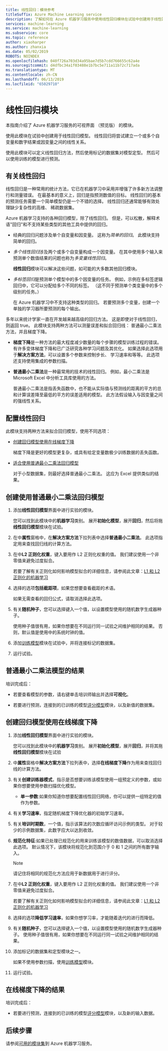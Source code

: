 ```yaml
---
title: 线性回归：模块参考
titleSuffix: Azure Machine Learning service
description: 了解如何在 Azure 机器学习服务中使用线性回归模块在试验中创建用于线性回归模型。
services: machine-learning
ms.service: machine-learning
ms.subservice: core
ms.topic: reference
author: xiaoharper
ms.author: zhanxia
ms.date: 05/02/2019
ROBOTS: NOINDEX
ms.openlocfilehash: 040f726a703d34a95bae7d5b7cdd766655c62a4e
ms.sourcegitcommit: d4dfbc34a1f03488e1b7bc5e711a11b72c717ada
ms.translationtype: MT
ms.contentlocale: zh-CN
ms.lasthandoff: 06/13/2019
ms.locfileid: "65029710"
---
```

# <a name="linear-regression-module"></a>线性回归模块
本指南介绍了 Azure 机器学习服务的可视界面 （预览版） 的模块。

使用此模块在试验中创建用于线性回归模型。  线性回归将尝试建立一个或多个自变量和数字结果或因变量之间的线性关系。 

使用此模块可以定义线性回归方法，然后使用标记的数据集对模型定型。 然后可以使用训练的模型进行预测。

## <a name="about-linear-regression"></a>有关线性回归

线性回归是一种常用的统计方法，它已在机器学习中采用并增强了许多新方法调整行和测量错误。 在最基本的意义上，回归是指预测数值的目标。 线性回归的基本的预测任务需要一个简单模型仍是一个不错的选择。 线性回归还通常能够有效处理缺少复杂性的高维、 稀疏数据集。

Azure 机器学习支持的各种回归模型，除了线性回归。 但是，可以松散，解释术语"回归"和不支持某些类型的其他工具中提供的回归。

+ 经典的回归问题涉及单个自变量和因变量。 这称为*简单的回归*。  此模块支持简单的回归。

+ *多个线性回归*涉及两个或多个自变量构成一个因变量。 在其中使用多个输入来预测单个数值结果的问题也称为*多变量线性回归*。

    **线性回归**模块可以解决这些问题，如可能的大多数其他回归模块。

+ *多标签回归*是预测单个模型中的多个因变量的任务。 例如，示例在多标签逻辑回归中，它可以分配给多个不同的标签。 （这不同于预测单个类变量中的多个级别的任务。）

    在 Azure 机器学习中不支持这种类型的回归。 若要预测多个变量，创建一个单独的学习器所要预测的每个输出。

多年以来统计学家一直在开发越来越高级的回归方法。 这是即使对于线性回归，则返回 true。 此模块支持两种方法可以测量误差和拟合回归线： 普通最小二乘法方法，并且梯度下降。

- **梯度下降**是一种方法的最大程度减少数量的每个步骤的模型训练过程的错误。 有许多变体梯度下降和已广泛研究各种学习问题及其优化。 如果选择此选项用于**解决方案方法**，可以设置多个参数来控制步长、 学习速率和等等。 此选项还支持使用集成的参数扫描。

- **普通最小二乘法**是一种最常用的技术的线性回归。 例如，最小二乘法是 Microsoft Excel 中分析工具库使用的方法。

    普通最小二乘法是指丢失函数中，也不能从实际值与预测线的距离的平方的总和计算误差降至最低的平方的误差适用的模型。 此方法假设输入与因变量之间的强线性关系。

## <a name="configure-linear-regression"></a>配置线性回归

此模块支持两种方法来拟合回归模型，使用不同选项：

+ [创建回归模型使用在线梯度下降](#bkmk_GradientDescent)

    梯度下降是更好的模型更复杂，或具有给定变量数极少训练数据的丢失函数。



+ [适合使用普通最小二乘法回归模型](#bkmk_OrdinaryLeastSquares)

    对于小型数据集，则最好选择普通最小二乘法。 这应为 Excel 提供类似的结果。

## <a name="bkmk_OrdinaryLeastSquares"></a> 创建使用普通最小二乘法回归模型

1. 添加**线性回归模型**界面中进行实验的模块。

    您可以找到此模块中的**机器学习**类别。 展开**初始化模型**，展开**回归**，然后将拖**线性回归模型**模块在试验。

2. 在中**属性**窗格中，在**解决方案方法**下拉列表中选择**普通最小二乘法**。 此选项指定用来查找回归线的计算方法。

3. 在中**L2 正则化权重**，键入要用作 L2 正则化权重的值。 我们建议使用一个非零值来避免过度拟合。

     若要了解有关正则化如何影响模型拟合的详细信息，请参阅此文章：[L1 和 L2 正则化的机器学习](https://msdn.microsoft.com/magazine/dn904675.aspx)

4. 选择的选项**包括截距项**，如果您想要查看截距的术语。

    如果无需查看的回归公式，请取消选择此选项。

5. 有关**随机种子**，您可以选择键入一个值，以设置模型使用的随机数字生成器种子。

    使用种子值很有用，如果你想要在不同运行同一试验之间维护相同的结果。 否则，默认值是使用中的系统时钟的值。


7. 添加[训练模型](./train-model.md)模块在试验中，并将连接标记的数据集。

8. 运行试验。

## <a name="results-for-ordinary-least-squares-model"></a>普通最小二乘法模型的结果

培训完成后：

+ 若要查看模型的参数，请右键单击培训师输出并选择**可视化**。

+ 若要进行预测，连接到的已训练的模型[评分模型](./score-model.md)模块，以及新值的数据集。 


## <a name="bkmk_GradientDescent"></a> 创建回归模型使用在线梯度下降

1. 添加**线性回归模型**界面中进行实验的模块。

    您可以找到此模块中的**机器学习**类别。 展开**初始化模型**，展开**回归**，并将其拖**线性回归模型**模块在试验

2. 中**属性**窗格中**解决方案方法**下拉列表中，选择**在线梯度下降**作为用来查找回归线的计算方法。

3. 有关**创建训练器模式**，指示是否想要训练该模型使用一组预定义的参数，或如果你想要使用参数扫描优化模型。

    + **单一参数**:如果你知道你想要配置线性回归网络，你可以提供一组特定的值作为参数。

   
4. 有关**学习速率**，指定随机梯度下降优化器的初始学习速率。

5. 有关**培训时期数**，一个值，指示该算法的次数应循环访问示例的类型。 对于较少的示例数据集，此数字应大以达到收敛。

6. **规范化特征**:如果已处理已规范化的用来训练该模型的数值数据，可以取消选择此选项。 默认情况下，该模块将规范化到范围介于 0 和 1 之间的所有数字输入。

    > [!NOTE]
    > 
    > 请记住将相同的规范化方法应用于新数据用于进行评分。

7. 在中**L2 正则化权重**，键入要用作 L2 正则化权重的值。 我们建议使用一个非零值来避免过度拟合。

    若要了解有关正则化如何影响模型拟合的详细信息，请参阅此文章：[L1 和 L2 正则化的机器学习](https://msdn.microsoft.com/magazine/dn904675.aspx)


9. 选择的选项**降低学习速率**，如果你想学习率，才能随着迭代的进行而降低。  

10. 有关**随机种子**，您可以选择键入一个值，以设置模型使用的随机数字生成器种子。 使用种子值很有用，如果你想要在不同运行同一试验之间维护相同的结果。


12. 添加标记的数据集和定型模块之一。

    如果不使用参数扫描，使用[训练模型](train-model.md)模块。

13. 运行试验。

## <a name="results-for-online-gradient-descent"></a>在线梯度下降的结果

培训完成后：

+ 若要进行预测，连接到的已训练的模型[评分模型](./score-model.md)模块，以及新的输入数据。


## <a name="next-steps"></a>后续步骤

请参阅[可用的模块集](module-reference.md)到 Azure 机器学习服务。 